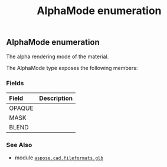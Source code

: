﻿---
title: AlphaMode enumeration
second_title: Aspose.CAD for Python via .NET API References
description: 
type: docs
weight: 430
url: /python-net/aspose.cad.fileformats.glb/alphamode/
is_root: false
---

## AlphaMode enumeration

The alpha rendering mode of the material.



The AlphaMode type exposes the following members:

### Fields
| Field | Description |
| :- | :- |
| OPAQUE |  |
| MASK |  |
| BLEND |  |



### See Also
* module [`aspose.cad.fileformats.glb`](..)
